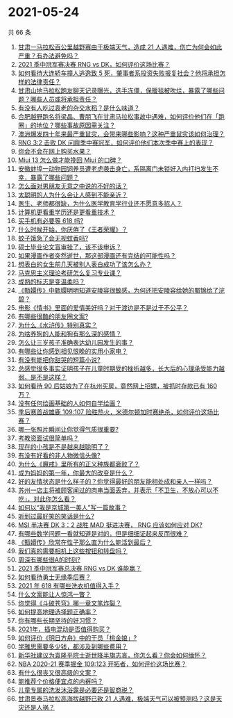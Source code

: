 # 2021-05-24

共 66 条

<!-- BEGIN -->
<!-- 最后更新时间 Mon May 24 2021 02:20:00 GMT+0800 (China Standard Time) -->

1. [甘肃一马拉松百公里越野赛由于极端天气，造成 21
   人遇难，伤亡为何会如此严重？有办法避免吗？](https://www.zhihu.com/question/460921357)
2. [2021 季中冠军赛决赛 RNG vs DK，如何评价这场比赛？](https://www.zhihu.com/question/461037428)
3. [如何看待大连轿车撞人逃逸致 5
   死，肇事者系投资失败报复社会？他将承担怎样的法律责任？](https://www.zhihu.com/question/460975066)
4. [甘肃山地马拉松跑友聊天记录曝光，选手冻僵，保暖毯被吹烂，暴露了哪些问题？哪些人员或将承担责任？](https://www.zhihu.com/question/460936873)
5. [有没有人吃过袁老的杂交水稻？是什么味道？](https://www.zhihu.com/question/387581217)
6. [合肥越野跑名将梁晶、曹朋飞在甘肃马拉松事故中遇难，如何评价他们在「跑圈」的地位？哪些事故原因需关注？](https://www.zhihu.com/question/461006549)
7. [澳洲爆发四十年来最严重鼠灾，会带来哪些影响？这种严重鼠灾该如何治理？](https://www.zhihu.com/question/460691340)
8. [RNG 3:2 击败 DK
   问鼎季中赛冠军，如何评价他们本次季中赛上的表现？](https://www.zhihu.com/question/461077442)
9. [你会不会在网上购买水果？](https://www.zhihu.com/question/369801334)
10. [Miui 13 怎么做才能挽回 Miui 的口碑？](https://www.zhihu.com/question/460390365)
11. [安徽蚌埠一动物园饲养员遭老虎袭击身亡，系隔离门未锁好入内打扫发生不幸，暴露了哪些问题？](https://www.zhihu.com/question/461014605)
12. [怎么面对男朋友无意之中说的不好的话？](https://www.zhihu.com/question/460839405)
13. [太聪明的人为什么会让人感到不能亲近？](https://www.zhihu.com/question/449801792)
14. [医生、老师都很缺，为什么医学教育学行业还不愿意多招人？](https://www.zhihu.com/question/455946878)
15. [计算机更看重学历还是更看重技术？](https://www.zhihu.com/question/454783960)
16. [买手机有必要等 618 吗?](https://www.zhihu.com/question/457283212)
17. [什么时候开始，你厌倦了《王者荣耀》？](https://www.zhihu.com/question/459401567)
18. [蚊子饿急了会无视蚊香吗?](https://www.zhihu.com/question/374704654)
19. [硕士毕业论文盲审挂了，该不该申诉？](https://www.zhihu.com/question/398964694)
20. [如果漫画作者突然逝世，那这部漫画还有完结的可能性吗？](https://www.zhihu.com/question/460464213)
21. [想表白的女生前几天被别人表白成功了该怎么办？](https://www.zhihu.com/question/457390121)
22. [马克思主义理论考研怎么复习专业课？](https://www.zhihu.com/question/64680706)
23. [成熟的标志是变温柔吗？](https://www.zhihu.com/question/458040513)
24. [《甄嬛传》中甄嬛明明知道安陵容很敏感，为何还把安陵容给她的蜀锦给了浣碧？](https://www.zhihu.com/question/325114276)
25. [电影《情书》里面的爱情美好吗？对于渡边是不是过于不公平？](https://www.zhihu.com/question/311035807)
26. [有哪些很酷的朋友圈文案?](https://www.zhihu.com/question/346046856)
27. [为什么《水浒传》特别真实？](https://www.zhihu.com/question/445932631)
28. [为啥养狗的人能和狗有那么深的感情？](https://www.zhihu.com/question/413857398)
29. [怎么让三岁孩子准确表达幼儿园发生的事？](https://www.zhihu.com/question/455057144)
30. [有哪些让你感到相见恨晚的实用小家电？](https://www.zhihu.com/question/425277382)
31. [有没有能把你甜哭的短篇小说?](https://www.zhihu.com/question/333114370)
32. [总感觉很多事实证明孩子在儿童时期受的挫折越多，长大后的心理承受能力越弱，是不是这样？](https://www.zhihu.com/question/266704437)
33. [如何看待 90 后姑娘为了在杭州买房，竟然网上招嫖，被抓时存款已有 160
    万？](https://www.zhihu.com/question/460671555)
34. [没有任何绘画基础的人如何自学绘画？](https://www.zhihu.com/question/21095093)
35. [季后赛首战雄鹿 109:107
    险胜热火，米德尔顿加时赛绝杀，如何评价这场比赛？](https://www.zhihu.com/question/460920931)
36. [哪一张照片瞬间让你觉得气质很重要?](https://www.zhihu.com/question/297341335)
37. [考教资面试很简单吗？](https://www.zhihu.com/question/453353319)
38. [现在的小孩是不是越来越聪明了？](https://www.zhihu.com/question/454361471)
39. [有没有好看的非人物微信头像?](https://www.zhihu.com/question/387563344)
40. [为什么《魔戒》里所有的正义种族都衰败了？](https://www.zhihu.com/question/457060439)
41. [成为妈妈的第一年，你最大的改变是什么？](https://www.zhihu.com/question/445013316)
42. [好的友情状态是什么样子的？你觉得最好的朋友能相处成和亲人一样吗？](https://www.zhihu.com/question/460839642)
43. [苏州一店主将被顾客闻过的肉串当面丢弃，并表示「不卫生，不放心可以不吃」，对此你怎么看？](https://www.zhihu.com/question/460604746)
44. [如何以“我是京城第一美人”写一篇故事？](https://www.zhihu.com/question/437673871)
45. [听到过最好笑的笑话是什么?](https://www.zhihu.com/question/458232484)
46. [MSI 半决赛 DK 3：2 战胜 MAD 挺进决赛， RNG 应该如何应对
    DK?](https://www.zhihu.com/question/460911302)
47. [有哪些数学问题一看就知道是对的，但是细细证起来反而很难？](https://www.zhihu.com/question/459708225)
48. [《甄嬛传》欣常在性子那么直为什么能活到最后？](https://www.zhihu.com/question/459465431)
49. [我们真的需要相机上这些按钮和转盘吗？](https://www.zhihu.com/question/459960019)
50. [周深有哪些很A的时刻?](https://www.zhihu.com/question/403704908)
51. [2021 季中冠军赛总决赛 RNG vs DK 谁能赢？](https://www.zhihu.com/question/460911288)
52. [如何看待勇士无缘季后赛？](https://www.zhihu.com/question/460793468)
53. [2021 年 618 有哪些洗衣机值得入手？](https://www.zhihu.com/question/457255379)
54. [什么文案能让人惊鸿一瞥？](https://www.zhihu.com/question/451181423)
55. [你觉得《斗破苍穹》哪一章文笔炸裂？](https://www.zhihu.com/question/455079084)
56. [如何提高地理选择题正确率？](https://www.zhihu.com/question/337971922)
57. [你有哪些长期坚持的好习惯？](https://www.zhihu.com/question/447430462)
58. [2021年，插电混动是否值得购买？](https://www.zhihu.com/question/460152359)
59. [如何评价《明日方舟》中的干员「桃金娘」?](https://www.zhihu.com/question/460102315)
60. [学雅思需要多少钱，都涉及到哪些费用？](https://www.zhihu.com/question/360178959)
61. [新华社建议为袁隆平院士逝世降半旗志哀，你怎么看？你会如何缅怀？](https://www.zhihu.com/question/460853429)
62. [NBA 2020-21 赛季掘金 109:123
    开拓者，如何评价这场比赛？](https://www.zhihu.com/question/460937287)
63. [有什么很丧又很高级的文案？](https://www.zhihu.com/question/444780653)
64. [能推荐个价格便宜点的内裤吗？](https://www.zhihu.com/question/408737469)
65. [儿童专属的洗发沐浴露是必要还是智商税？](https://www.zhihu.com/question/460350405)
66. [甘肃景泰马拉松高海拔越野已致 21
    人遇难，极端天气可以被预测吗？这是天灾还是人祸？](https://www.zhihu.com/question/460923810)

<!-- END -->
